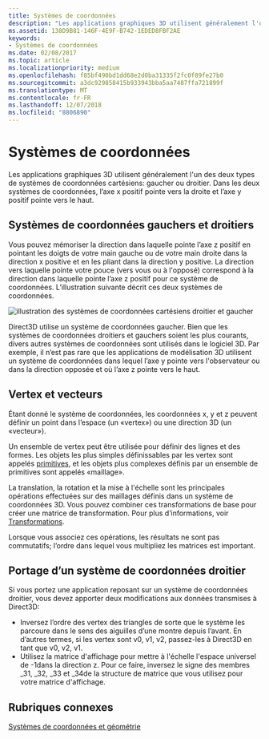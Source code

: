 ```yaml
---
title: Systèmes de coordonnées
description: "Les applications graphiques 3D utilisent généralement l'un des deux types de systèmes de coordonnées cartésiens: gaucher ou droitier. Dans les deux systèmes de coordonnées, l’axe x positif pointe vers la droite et l’axe y positif pointe vers le haut."
ms.assetid: 138D9B81-146F-4E9F-B742-1EDED8FBF2AE
keywords:
- Systèmes de coordonnées
ms.date: 02/08/2017
ms.topic: article
ms.localizationpriority: medium
ms.openlocfilehash: f85bf490bd1dd68e2d0ba31335f2fc0f89fe27b0
ms.sourcegitcommit: a3dc929858415b933943bba5aa7487ffa721899f
ms.translationtype: MT
ms.contentlocale: fr-FR
ms.lasthandoff: 12/07/2018
ms.locfileid: "8806890"
---
```

# <a name="coordinate-systems"></a>Systèmes de coordonnées


Les applications graphiques 3D utilisent généralement l'un des deux types de systèmes de coordonnées cartésiens: gaucher ou droitier. Dans les deux systèmes de coordonnées, l’axe x positif pointe vers la droite et l’axe y positif pointe vers le haut.

## <a name="span-idleftandrighthandedcoordinatesspanspan-idleftandrighthandedcoordinatesspanspan-idleftandrighthandedcoordinatesspanleft-and-right-handed-coordinates"></a><span id="Left_and_right_handed_coordinates"></span><span id="left_and_right_handed_coordinates"></span><span id="LEFT_AND_RIGHT_HANDED_COORDINATES"></span>Systèmes de coordonnées gauchers et droitiers


Vous pouvez mémoriser la direction dans laquelle pointe l’axe z positif en pointant les doigts de votre main gauche ou de votre main droite dans la direction x positive et en les pliant dans la direction y positive. La direction vers laquelle pointe votre pouce (vers vous ou à l'opposé) correspond à la direction dans laquelle pointe l’axe z positif pour ce système de coordonnées. L’illustration suivante décrit ces deux systèmes de coordonnées.

![illustration des systèmes de coordonnées cartésiens droitier et gaucher](images/leftrght.png)

Direct3D utilise un système de coordonnées gaucher. Bien que les systèmes de coordonnées droitiers et gauchers soient les plus courants, divers autres systèmes de coordonnées sont utilisés dans le logiciel 3D. Par exemple, il n’est pas rare que les applications de modélisation 3D utilisent un système de coordonnées dans lequel l’axe y pointe vers l'observateur ou dans la direction opposée et où l’axe z pointe vers le haut.

## <a name="span-idverticesandvectorsspanspan-idverticesandvectorsspanspan-idverticesandvectorsspanvertices-and-vectors"></a><span id="Vertices_and_vectors"></span><span id="vertices_and_vectors"></span><span id="VERTICES_AND_VECTORS"></span>Vertex et vecteurs


Étant donné le système de coordonnées, les coordonnées x, y et z peuvent définir un point dans l’espace (un «vertex») ou une direction 3D (un «vecteur»).

Un ensemble de vertex peut être utilisée pour définir des lignes et des formes. Les objets les plus simples définissables par les vertex sont appelés [primitives](primitives.md), et les objets plus complexes définis par un ensemble de primitives sont appelés «maillage».

La translation, la rotation et la mise à l'échelle sont les principales opérations effectuées sur des maillages définis dans un système de coordonnées 3D. Vous pouvez combiner ces transformations de base pour créer une matrice de transformation. Pour plus d’informations, voir [Transformations](transforms.md).

Lorsque vous associez ces opérations, les résultats ne sont pas commutatifs; l’ordre dans lequel vous multipliez les matrices est important.

## <a name="span-idportingfromaright-handedcoordinatesystemspanspan-idportingfromaright-handedcoordinatesystemspanspan-idportingfromaright-handedcoordinatesystemspanporting-from-a-right-handed-coordinate-system"></a><span id="Porting_from_a_right-handed_coordinate_system"></span><span id="porting_from_a_right-handed_coordinate_system"></span><span id="PORTING_FROM_A_RIGHT-HANDED_COORDINATE_SYSTEM"></span>Portage d’un système de coordonnées droitier


Si vous portez une application reposant sur un système de coordonnées droitier, vous devez apporter deux modifications aux données transmises à Direct3D:

-   Inversez l’ordre des vertex des triangles de sorte que le système les parcoure dans le sens des aiguilles d’une montre depuis l’avant. En d’autres termes, si les vertex sont v0, v1, v2, passez-les à Direct3D en tant que v0, v2, v1.
-   Utilisez la matrice d'affichage pour mettre à l'échelle l'espace universel de -1dans la direction z. Pour ce faire, inversez le signe des membres \_31, \_32, \_33 et \_34de la structure de matrice que vous utilisez pour votre matrice d'affichage.

## <a name="span-idrelated-topicsspanrelated-topics"></a><span id="related-topics"></span>Rubriques connexes


[Systèmes de coordonnées et géométrie](coordinate-systems-and-geometry.md)

 

 




